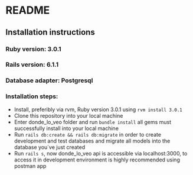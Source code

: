 # README

## Installation instructions

### Ruby version: 3.0.1
### Rails version: 6.1.1
### Database adapter: Postgresql

### Installation steps:
* Install, preferibly via rvm, Ruby version 3.0.1 using `rvm install 3.0.1`
* Clone this repository into your local machine
* Enter donde_lo_veo folder and run `bundle install` all gems must successfully install into your local machine
* Run `rails db:create && rails db:migrate` in order to create development and test databases and migrate all models into the database you´ve just created
* Run `rails s`, now  donde_lo_veo api is accessible via localhost:3000, to access it in development environment is highly recommended using postman app

